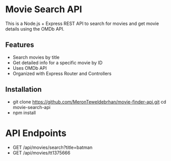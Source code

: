 #  Movie Search API

This is a Node.js + Express REST API to search for movies and get movie details using the OMDb API.


##  Features

- Search movies by title
- Get detailed info for a specific movie by ID
- Uses OMDb API
- Organized with Express Router and Controllers


## Installation

-  git clone https://github.com/MeronTeweldebrhan/movie-finder-api.git
cd movie-search-api
- npm install

# API Endpoints 
- GET /api/movies/search?title=batman
-  GET /api/movies/tt1375666